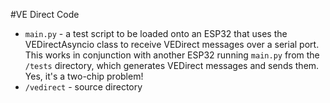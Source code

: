 #VE Direct Code

- `main.py` - a test script to be loaded onto an ESP32 that uses the VEDirectAsyncio class to receive VEDirect messages over a serial port. This works in conjunction with another ESP32 running `main.py` from the `/tests` directory, which generates VEDirect messages and sends them. Yes, it's a two-chip problem!
- `/vedirect` - source directory